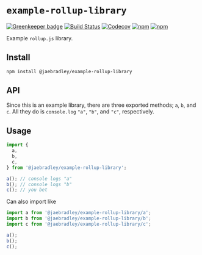 # `example-rollup-library`

[![Greenkeeper badge](https://badges.greenkeeper.io/jaebradley/example-rollup-library.svg)](https://greenkeeper.io/)
[![Build Status](https://travis-ci.org/jaebradley/example-rollup-library.svg?branch=master)](https://travis-ci.org/jaebradley/example-rollup-library)
[![Codecov](https://img.shields.io/codecov/c/github/jaebradley/example-rollup-library.svg)](https://codecov.io/gh/jaebradley/example-rollup-library)
[![npm](https://img.shields.io/npm/dt/@jaebradley/example-rollup-library.svg)](github-https://www.npmjs.com/package/@jaebradley/example-rollup-library-client)
[![npm](https://img.shields.io/npm/v/@jaebradley/example-rollup-library.svg)](https://www.npmjs.com/package/@jaebradley/example-rollup-library)

Example `rollup.js` library.

## Install

```bash
npm install @jaebradley/example-rollup-library
```

## API

Since this is an example library, there are three exported methods; `a`, `b`, and `c`. All they do is `console.log` `"a"`, `"b"`, and `"c"`, respectively.

## Usage

```javascript
import {
  a,
  b,
  c,
} from '@jaebradley/example-rollup-library';

a(); // console logs "a"
b(); // console logs "b"
c(); // you bet
```

Can also import like

```javascript
import a from '@jaebradley/example-rollup-library/a';
import b from '@jaebradley/example-rollup-library/b';
import c from '@jaebradley/example-rollup-library/c';

a();
b();
c();
```

